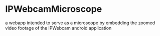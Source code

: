 # IPWebcamMicroscope
a webapp intended to serve as a microscope by embedding the zoomed video footage of the IPWebcam android application
